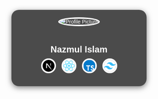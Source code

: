 <!DOCTYPE html>
<html lang="en">
<head>
    <meta charset="UTF-8">
    <meta name="viewport" content="width=device-width, initial-scale=1.0">
    <title>GitHub README Banner</title>
    <style>
        * {
            margin: 0;
            padding: 0;
            box-sizing: border-box;
        }
        body {
            display: flex;
            justify-content: center;
            align-items: center;
            height: 100vh;
            background: url('https://i.pinimg.com/736x/bf/c0/93/bfc0933c9f65e59a79042fa5d8307829.jpg') no-repeat center center/cover;
            font-family: 'Arial', sans-serif;
        }
        .banner {
            text-align: center;
            background: rgba(0, 0, 0, 0.7);
            padding: 20px;
            border-radius: 20px;
            box-shadow: 0 4px 15px rgba(0, 0, 0, 0.5);
            color: #fff;
            width: 90%;
            max-width: 500px;
        }
        .banner img {
            width: 120px;
            height: 120px;
            border-radius: 50%;
            border: 4px solid #fff;
            margin-bottom: 15px;
        }
        .banner h1 {
            font-size: 24px;
            margin-bottom: 10px;
        }
        .banner .icons {
            display: flex;
            justify-content: center;
            gap: 15px;
            margin-top: 10px;
        }
        .banner .icons img {
            width: 40px;
            height: 40px;
        }
    </style>
</head>
<body>
    <div class="banner">
        <img src="https://i.ibb.co/VpMrWmmf/Whats-App-Image-2025-02-02-at-16-04-37-cbea27fe.jpg" alt="Profile Picture">
        <h1>Nazmul Islam</h1>
        <div class="icons">
            <img src="https://raw.githubusercontent.com/devicons/devicon/master/icons/nextjs/nextjs-original.svg" alt="Next.js">
            <img src="https://raw.githubusercontent.com/devicons/devicon/master/icons/react/react-original.svg" alt="React">
            <img src="https://raw.githubusercontent.com/devicons/devicon/master/icons/typescript/typescript-original.svg" alt="TypeScript">
            <img src="https://raw.githubusercontent.com/devicons/devicon/master/icons/tailwindcss/tailwindcss-plain.svg" alt="TailwindCSS">
        </div>
    </div>
</body>
</html>
